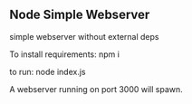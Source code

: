 ## Node Simple Webserver

simple webserver without external deps

To install requirements:
npm i

to run:
node index.js

A webserver running on port 3000 will spawn.


